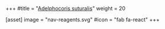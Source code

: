 +++
#title = "[Adelphocoris suturalis](http://tiramisutes.github.io/tiramisutes.github.io/2017/09/04/RNAi-Insect.html)"
weight = 20

[asset]
  image = "nav-reagents.svg"
  #icon = "fab fa-react"
+++
